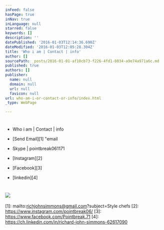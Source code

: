 ```yaml
---
inFeed: false
hasPage: true
inNav: true
inLanguage: null
starred: false
keywords: []
description: ''
datePublished: '2016-01-03T12:14:36.690Z'
dateModified: '2016-01-03T12:05:28.304Z'
title: 'Who i am | Contact | info'
author: []
sourcePath: _posts/2016-01-01-af10cb73-f226-4fd1-8034-a9e74a971a6c.md
published: true
authors: []
publisher:
  name: null
  domain: null
  url: null
  favicon: null
url: who-am-i-or-contact-or-info/index.html
_type: WebPage

---
```

# 

* Who i am | Contact | info

* [][0][Send Email][1] "email  
* Skype | pointbreak061171

* [Instagram][2]

* [Facebook][3]

* [linkedin][4]

# ![](https://the-grid-user-content.s3-us-west-2.amazonaws.com/d4cfbefd-8916-42e2-aeca-c9de887d2ebf.jpg)

[0]: href
[1]: mailto:richjohnsimmons@gmail.com?subject=Style chefs
[2]: https://www.instagram.com/pointbreak06/
[3]: https://www.facebook.com/Pointbreak.71
[4]: https://ch.linkedin.com/in/richard-john-simmons-62617090